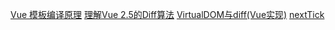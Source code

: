 [Vue 模板编译原理](http://www.codedata.cn/hacknews/152110789460328114)
[理解Vue 2.5的Diff算法](http://www.cnblogs.com/isLiu/p/7909889.html)
[VirtualDOM与diff(Vue实现)](https://juejin.im/post/59bfbd736fb9a00a52065ec7)
[nextTick](https://juejin.im/entry/5ac97cab51882555635e94c2)